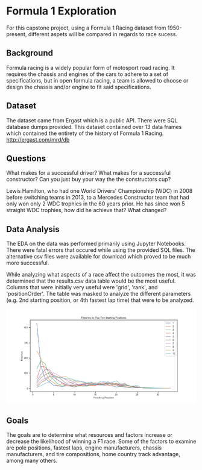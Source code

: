 # Formula 1 Exploration

For this capstone project, using a Formula 1 Racing dataset from 1950-present, different aspets will be compared in regards to race sucess. 

## Background

Formula racing is a widely popular form of motosport road racing. It requires the chassis and engines of the cars to adhere to a set of specifications, but in open formula racing, a team is allowed to choose or design the chassis and/or engine to fit said specifications. 

## Dataset

The dataset came from Ergast which is a public API. There were SQL database dumps provided. This dataset contained over 13 data frames which contained the entirety of the history of Formula 1 Racing. 
http://ergast.com/mrd/db


## Questions

What makes for a successful driver? What makes for a successful constructor? Can you just buy your way the the constructors cup? 

Lewis Hamilton, who had one World Drivers' Championship (WDC) in 2008 before switching teams in 2013, to a Mercedes Constructor team that had only won only 2 WDC trophies in the 60 years prior. He has since won 5 straight WDC trophies, how did he achieve that? What changed?

## Data Analysis
The EDA on the data was performed primarily using Jupyter Notebooks. There were fatal errors that occured while using the provided SQL files. The alternative csv files were available for download which proved to be much more successful.

While analyzing what aspects of a race affect the outcomes the most, it was determined that the results.csv data table would be the most useful. Columns that were initially very useful were 'grid', 'rank', and 'positionOrder'. The table was masked to analyze the different parameters (e.g. 2nd starting position, or 4th fastest lap time) that were to be analyzed. 

![](images/Finishesbytopten.png)


## Goals

The goals are to determine what resources and factors increase or decrease the likelihood of winning a F1 race. Some of the factors to examine are pole positions, fastest laps, engine manufacturers, chassis manufacturers, and tire compositions, home country track advantage, among many others.

